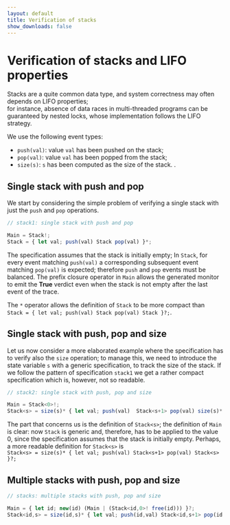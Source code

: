 ```yaml
---
layout: default
title: Verification of stacks
show_downloads: false
---
```

# Verification of stacks and LIFO properties

Stacks are a quite common data type, and system correctness may often depends on LIFO properties;  
for instance, absence of data races in multi-threaded programs can be guaranteed by nested locks, whose implementation follows
the LIFO strategy.

We use the following event types:
* `push(val)`: value `val` has been pushed on the stack;
* `pop(val)`: value `val` has been popped from the stack;
* `size(s)`: `s` has been computed as the size of the stack.	.

## Single stack with push and pop

We start by considering the simple problem of verifying a single stack with just the `push` and `pop` operations.
```js
// stack1: single stack with push and pop

Main = Stack!;
Stack = { let val; push(val) Stack pop(val) }*;
```
The specification assumes that the stack is initially empty; In  `Stack`,  for every event matching `push(val)` a corresponding subsequent event
matching `pop(val)` is expected; therefore `push` and `pop` events must be balanced. The prefix closure operator in `Main` allows the generated monitor to emit the **True** verdict even when the stack is not empty after the last event of the trace.

The `*` operator allows the definition of `Stack` to be more compact than
<br>`Stack = { let val; push(val) Stack pop(val) Stack }?;`.

## Single stack with push, pop and size
Let us now consider a more elaborated example where the specification has to verify also the `size` operation;
to manage this, we need to introduce the state variable `s` with a generic specification, to track the size of the stack.
If we follow the pattern of specification `stack1` we get a rather compact specification which is, however, not so readable.

```js
// stack2: single stack with push, pop and size

Main = Stack<0>!;
Stack<s> = size(s)* { let val; push(val)  Stack<s+1> pop(val) size(s)* }*;
```
The part that concerns us is the definition of `Stack<s>`; the definition of `Main` is clear: now `Stack` is generic and, therefore, has to be applied
to the value 0, since the specification assumes that the stack is initially empty.
Perhaps, a more readable definition for `Stack<s>` is <br>
`Stack<s> = size(s)* { let val; push(val) Stack<s+1> pop(val) Stack<s> }?;`

## Multiple stacks with push, pop and size

```js
// stacks: multiple stacks with push, pop and size

Main = { let id; new(id) (Main | (Stack<id,0>! free(id))) }?; 
Stack<id,s> = size(id,s)* { let val; push(id,val) Stack<id,s+1> pop(id,val) Stack<id,s> }?;
```